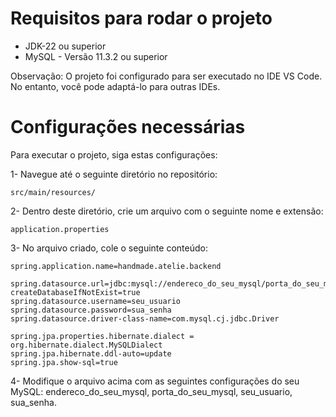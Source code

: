 # Requisitos para rodar o projeto

* JDK-22 ou superior
* MySQL - Versão 11.3.2 ou superior

Observação: O projeto foi configurado para ser executado no IDE VS Code. No entanto, você pode adaptá-lo para outras IDEs.

# Configurações necessárias

Para executar o projeto, siga estas configurações:

1- Navegue até o seguinte diretório no repositório:

```shell
src/main/resources/
```

2- Dentro deste diretório, crie um arquivo com o seguinte nome e extensão:

```shell
application.properties
```

3- No arquivo criado, cole o seguinte conteúdo:

  ```shell
  spring.application.name=handmade.atelie.backend

  spring.datasource.url=jdbc:mysql://endereco_do_seu_mysql/porta_do_seu_mysql/handmade_atelie?createDatabaseIfNotExist=true
  spring.datasource.username=seu_usuario
  spring.datasource.password=sua_senha
  spring.datasource.driver-class-name=com.mysql.cj.jdbc.Driver
  
  spring.jpa.properties.hibernate.dialect = org.hibernate.dialect.MySQLDialect
  spring.jpa.hibernate.ddl-auto=update
  spring.jpa.show-sql=true
  ```

4- Modifique o arquivo acima com as seguintes configurações do seu MySQL: endereco_do_seu_mysql, porta_do_seu_mysql, seu_usuario, sua_senha.






